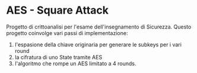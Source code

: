 # AES - Square Attack
Progetto di crittoanalisi per l'esame dell'insegnamento di Sicurezza.
Questo progetto coinvolge vari passi di implementazione:
1. l'espasione della chiave originaria per generare le subkeys per i vari round
2. la cifratura di uno State tramite AES
3. l'algoritmo che rompe un AES limitato a 4 rounds.

